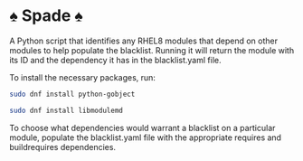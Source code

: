 # :spades: Spade :spades:

A Python script that identifies any RHEL8 modules that depend on other modules to help populate the blacklist.  Running it will return the module with its ID and the dependency it has in the blacklist.yaml file.

To install the necessary packages, run:
```bash
sudo dnf install python-gobject

sudo dnf install libmodulemd
```

To choose what dependencies would warrant a blacklist on a particular module, populate the blacklist.yaml file with the appropriate requires and buildrequires dependencies.


